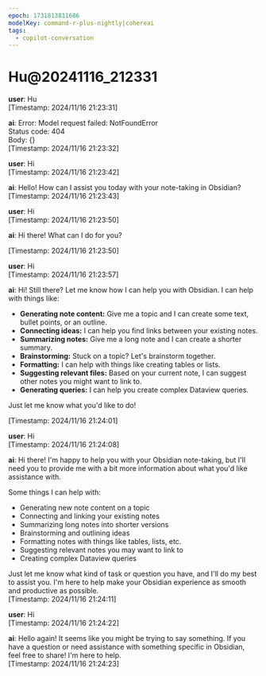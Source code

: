 ```yaml
---
epoch: 1731813811686
modelKey: command-r-plus-nightly|cohereai
tags:
  - copilot-conversation
---
```


# Hu@20241116_212331

**user**: Hu  
[Timestamp: 2024/11/16 21:23:31]

**ai**: Error: Model request failed: NotFoundError  
Status code: 404  
Body: {}  
[Timestamp: 2024/11/16 21:23:32]

**user**: Hi  
[Timestamp: 2024/11/16 21:23:42]

**ai**: Hello! How can I assist you today with your note-taking in Obsidian?  
[Timestamp: 2024/11/16 21:23:43]

**user**: Hi  
[Timestamp: 2024/11/16 21:23:50]

**ai**: Hi there! What can I do for you?

[Timestamp: 2024/11/16 21:23:50]

**user**: Hi  
[Timestamp: 2024/11/16 21:23:57]

**ai**: Hi! Still there? Let me know how I can help you with Obsidian. I can help with things like:

* **Generating note content:** Give me a topic and I can create some text, bullet points, or an outline.
* **Connecting ideas:** I can help you find links between your existing notes.
* **Summarizing notes:** Give me a long note and I can create a shorter summary.
* **Brainstorming:** Stuck on a topic? Let's brainstorm together.
* **Formatting:** I can help with things like creating tables or lists.
* **Suggesting relevant files:** Based on your current note, I can suggest other notes you might want to link to.
* **Generating queries:** I can help you create complex Dataview queries.

Just let me know what you'd like to do!

[Timestamp: 2024/11/16 21:24:01]

**user**: Hi  
[Timestamp: 2024/11/16 21:24:08]

**ai**: Hi there! I'm happy to help you with your Obsidian note-taking, but I'll need you to provide me with a bit more information about what you'd like assistance with. 

Some things I can help with:

* Generating new note content on a topic
* Connecting and linking your existing notes
* Summarizing long notes into shorter versions
* Brainstorming and outlining ideas
* Formatting notes with things like tables, lists, etc.
* Suggesting relevant notes you may want to link to
* Creating complex Dataview queries

Just let me know what kind of task or question you have, and I'll do my best to assist you. I'm here to help make your Obsidian experience as smooth and productive as possible.  
[Timestamp: 2024/11/16 21:24:11]

**user**: Hi  
[Timestamp: 2024/11/16 21:24:22]

**ai**: Hello again! It seems like you might be trying to say something. If you have a question or need assistance with something specific in Obsidian, feel free to share! I'm here to help.  
[Timestamp: 2024/11/16 21:24:23]

